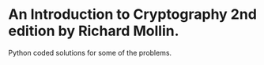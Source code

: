 # **An Introduction to Cryptography 2nd edition by Richard Mollin.**
Python coded solutions for some of the problems.
